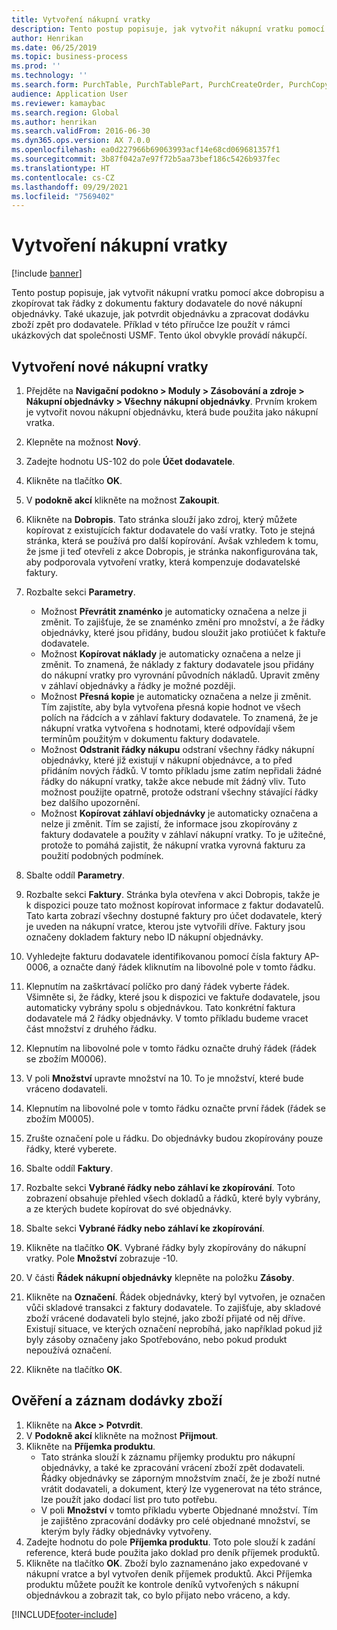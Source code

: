 ```yaml
---
title: Vytvoření nákupní vratky
description: Tento postup popisuje, jak vytvořit nákupní vratku pomocí akce dobropisu a zkopírovat tak řádky z dokumentu faktury dodavatele do nové nákupní objednávky.
author: Henrikan
ms.date: 06/25/2019
ms.topic: business-process
ms.prod: ''
ms.technology: ''
ms.search.form: PurchTable, PurchTablePart, PurchCreateOrder, PurchCopying, InventMarking, PurchEditLines
audience: Application User
ms.reviewer: kamaybac
ms.search.region: Global
ms.author: henrikan
ms.search.validFrom: 2016-06-30
ms.dyn365.ops.version: AX 7.0.0
ms.openlocfilehash: ea0d227966b69063993acf14e68cd069681357f1
ms.sourcegitcommit: 3b87f042a7e97f72b5aa73bef186c5426b937fec
ms.translationtype: HT
ms.contentlocale: cs-CZ
ms.lasthandoff: 09/29/2021
ms.locfileid: "7569402"
---
```

# <a name="create-a-purchase-return-order"></a>Vytvoření nákupní vratky

[!include [banner](../../includes/banner.md)]

Tento postup popisuje, jak vytvořit nákupní vratku pomocí akce dobropisu a zkopírovat tak řádky z dokumentu faktury dodavatele do nové nákupní objednávky. Také ukazuje, jak potvrdit objednávku a zpracovat dodávku zboží zpět pro dodavatele. Příklad v této příručce lze použít v rámci ukázkových dat společnosti USMF. Tento úkol obvykle provádí nákupčí.

## <a name="create-a-new-purchase-return-order"></a>Vytvoření nové nákupní vratky
1. Přejděte na **Navigační podokno > Moduly > Zásobování a zdroje > Nákupní objednávky > Všechny nákupní objednávky**. Prvním krokem je vytvořit novou nákupní objednávku, která bude použita jako nákupní vratka.  
2. Klepněte na možnost **Nový**.
3. Zadejte hodnotu US-102 do pole **Účet dodavatele**.
4. Klikněte na tlačítko **OK**.
5. V **podokně akcí** klikněte na možnost **Zakoupit**.
6. Klikněte na **Dobropis**. Tato stránka slouží jako zdroj, který můžete kopírovat z existujících faktur dodavatele do vaší vratky. Toto je stejná stránka, která se používá pro další kopírování. Avšak vzhledem k tomu, že jsme ji teď otevřeli z akce Dobropis, je stránka nakonfigurována tak, aby podporovala vytvoření vratky, která kompenzuje dodavatelské faktury.  
7. Rozbalte sekci **Parametry**.
    - Možnost **Převrátit znaménko** je automaticky označena a nelze ji změnit. To zajišťuje, že se znaménko změní pro množství, a že řádky objednávky, které jsou přidány, budou sloužit jako protiúčet k faktuře dodavatele.  
    - Možnost **Kopírovat náklady** je automaticky označena a nelze ji změnit. To znamená, že náklady z faktury dodavatele jsou přidány do nákupní vratky pro vyrovnání původních nákladů. Upravit změny v záhlaví objednávky a řádky je možné později.  
    - Možnost **Přesná kopie** je automaticky označena a nelze ji změnit. Tím zajistíte, aby byla vytvořena přesná kopie hodnot ve všech polích na řádcích a v záhlaví faktury dodavatele. To znamená, že je nákupní vratka vytvořena s hodnotami, které odpovídají všem termínům použitým v dokumentu faktury dodavatele. 
    - Možnost **Odstranit řádky nákupu** odstraní všechny řádky nákupní objednávky, které již existují v nákupní objednávce, a to před přidáním nových řádků. V tomto příkladu jsme zatím nepřidali žádné řádky do nákupní vratky, takže akce nebude mít žádný vliv. Tuto možnost použijte opatrně, protože odstraní všechny stávající řádky bez dalšího upozornění.  
    * Možnost **Kopírovat záhlaví objednávky** je automaticky označena a nelze ji změnit. Tím se zajistí, že informace jsou zkopírovány z faktury dodavatele a použity v záhlaví nákupní vratky. To je užitečné, protože to pomáhá zajistit, že nákupní vratka vyrovná fakturu za použití podobných podmínek.  
8. Sbalte oddíl **Parametry**.
9. Rozbalte sekci **Faktury**. Stránka byla otevřena v akci Dobropis, takže je k dispozici pouze tato možnost kopírovat informace z faktur dodavatelů. Tato karta zobrazí všechny dostupné faktury pro účet dodavatele, který je uveden na nákupní vratce, kterou jste vytvořili dříve.   Faktury jsou označeny dokladem faktury nebo ID nákupní objednávky.
10. Vyhledejte fakturu dodavatele identifikovanou pomocí čísla faktury AP-0006, a označte daný řádek kliknutím na libovolné pole v tomto řádku.
11. Klepnutím na zaškrtávací políčko pro daný řádek vyberte řádek. Všimněte si, že řádky, které jsou k dispozici ve faktuře dodavatele, jsou automaticky vybrány spolu s objednávkou. Tato konkrétní faktura dodavatele má 2 řádky objednávky. V tomto příkladu budeme vracet část množství z druhého řádku.
12. Klepnutím na libovolné pole v tomto řádku označte druhý řádek (řádek se zbožím M0006).
13. V poli **Množství** upravte množství na 10. To je množství, které bude vráceno dodavateli. 
14. Klepnutím na libovolné pole v tomto řádku označte první řádek (řádek se zbožím M0005).
15. Zrušte označení pole u řádku. Do objednávky budou zkopírovány pouze řádky, které vyberete.
16. Sbalte oddíl **Faktury**.
17. Rozbalte sekci **Vybrané řádky nebo záhlaví ke zkopírování**. Toto zobrazení obsahuje přehled všech dokladů a řádků, které byly vybrány, a ze kterých budete kopírovat do své objednávky.  
18. Sbalte sekci **Vybrané řádky nebo záhlaví ke zkopírování**.
19. Klikněte na tlačítko **OK**. Vybrané řádky byly zkopírovány do nákupní vratky. Pole **Množství** zobrazuje -10.   
20. V části **Řádek nákupní objednávky** klepněte na položku **Zásoby**.
21. Klikněte na **Označení**. Řádek objednávky, který byl vytvořen, je označen vůči skladové transakci z faktury dodavatele. To zajišťuje, aby skladové zboží vrácené dodavateli bylo stejné, jako zboží přijaté od něj dříve. Existují situace, ve kterých označení neprobíhá, jako například pokud již byly zásoby označeny jako Spotřebováno, nebo pokud produkt nepoužívá označení.  

22. Klikněte na tlačítko **OK**.

## <a name="confirm-and-record-the-shipment-of-goods"></a>Ověření a záznam dodávky zboží
1. Klikněte na **Akce > Potvrdit**.
2. V **Podokně akcí** klikněte na možnost **Přijmout**.
3. Klikněte na **Příjemka produktu**.
    - Tato stránka slouží k záznamu příjemky produktu pro nákupní objednávky, a také ke zpracování vrácení zboží zpět dodavateli. Řádky objednávky se záporným množstvím značí, že je zboží nutné vrátit dodavateli, a dokument, který lze vygenerovat na této stránce, lze použít jako dodací list pro tuto potřebu.   
    - V poli **Množství** v tomto příkladu vyberte Objednané množství. Tím je zajištěno zpracování dodávky pro celé objednané množství, se kterým byly řádky objednávky vytvořeny.   
4. Zadejte hodnotu do pole **Příjemka produktu**. Toto pole slouží k zadání reference, která bude použita jako doklad pro deník příjemek produktů.  
5. Klikněte na tlačítko **OK**. Zboží bylo zaznamenáno jako expedované v nákupní vratce a byl vytvořen deník příjemek produktů. Akci Příjemka produktu můžete použít ke kontrole deníků vytvořených s nákupní objednávkou a zobrazit tak, co bylo přijato nebo vráceno, a kdy.  



[!INCLUDE[footer-include](../../../includes/footer-banner.md)]